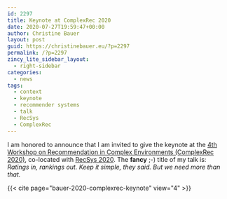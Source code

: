 ```yaml
---
id: 2297
title: Keynote at ComplexRec 2020
date: 2020-07-27T19:59:47+00:00
author: Christine Bauer
layout: post
guid: https://christinebauer.eu/?p=2297
permalink: /?p=2297
zincy_lite_sidebar_layout:
  - right-sidebar
categories:
  - news
tags:
  - context
  - keynote
  - recommender systems
  - talk
  - RecSys
  - ComplexRec
---
```

I am honored to announce that I am invited to give the keynote at the <a href="https://complexrec2020.aau.dk" rel="noopener noreferrer" target="_blank">4th Workshop on Recommendation in Complex Environments (ComplexRec 2020)</a>, co-located with <a href="https://recsys.acm.org/recsys20/" rel="noopener noreferrer" target="_blank">RecSys 2020</a>. The **fancy** ;-) title of my talk is: _Ratings in, rankings out. Keep it simple, they said. But we need more than that._

{{< cite page="bauer-2020-complexrec-keynote" view="4" >}}